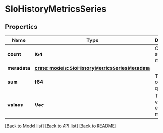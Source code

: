 # SloHistoryMetricsSeries

## Properties

Name | Type | Description | Notes
------------ | ------------- | ------------- | -------------
**count** | **i64** | Count of submitted metrics. | 
**metadata** | [**crate::models::SloHistoryMetricsSeriesMetadata**](SLOHistoryMetricsSeries_metadata.md) |  | 
**sum** | **f64** | Total sum of the query. | 
**values** | **Vec<f64>** | The query values for each metric. | 

[[Back to Model list]](../README.md#documentation-for-models) [[Back to API list]](../README.md#documentation-for-api-endpoints) [[Back to README]](../README.md)


